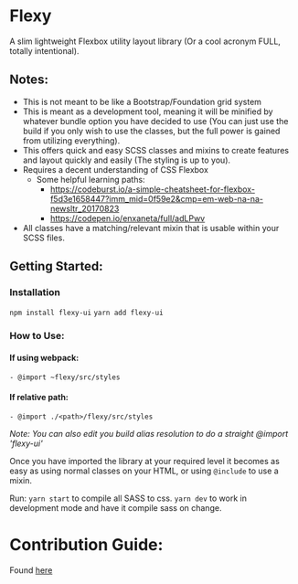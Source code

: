 # Flexy
A slim lightweight Flexbox utility layout library (Or a cool acronym FULL, totally intentional).

## Notes:
- This is not meant to be like a Bootstrap/Foundation grid system
- This is meant as a development tool, meaning it will be minified by whatever bundle option you have decided to use (You can just use the build if you only wish to use the classes, but the full power is gained from utilizing everything).
- This offers quick and easy SCSS classes and mixins to create features and layout quickly and easily (The styling is up to you).
- Requires a decent understanding of CSS Flexbox
    - Some helpful learning paths:
        - https://codeburst.io/a-simple-cheatsheet-for-flexbox-f5d3e1658447?imm_mid=0f59e2&cmp=em-web-na-na-newsltr_20170823
        - https://codepen.io/enxaneta/full/adLPwv
- All classes have a matching/relevant mixin that is usable within your SCSS files.

## Getting Started:

### Installation
`npm install flexy-ui`
`yarn add flexy-ui`

### How to Use:
#### If using webpack:
    - @import ~flexy/src/styles
#### If relative path:
    - @import ./<path>/flexy/src/styles
*Note: You can also edit you build alias resolution to do a straight @import 'flexy-ui'*

Once you have imported the library at your required level it becomes as easy as using normal classes on your HTML,
or using `@include` to use a mixin.

Run:
`yarn start` to compile all SASS to css.
`yarn dev` to work in development mode and have it compile sass on change.

# Contribution Guide:
Found [here](https://github.com/factordog/flexy/blob/master/.github/contribution.md)
